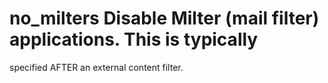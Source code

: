 # no_milters Disable Milter (mail filter) applications. This is typically
specified AFTER an external content filter. 